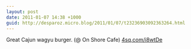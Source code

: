 ```yaml
---
layout: post
date: 2011-01-07 14:38 +1000
guid: http://desparoz.micro.blog/2011/01/07/t23236903092363264.html
---
```

Great Cajun wagyu burger. (@ On Shore Cafe) [4sq.com/i8wtDe](http://4sq.com/i8wtDe)
